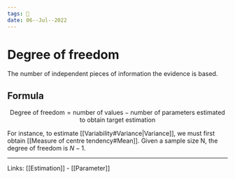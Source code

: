 ```yaml
---
tags: 🌱
date: 06--Jul--2022
---
```


# Degree of freedom

The number of independent pieces of information the evidence is based.

## Formula

$$\text{Degree of freedom} = \text{number of values} - \text{number of parameters estimated to obtain target estimation}$$

For instance, to estimate [[Variability#Variance|Variance]], we must first obtain [[Measure of centre tendency#Mean]]. Given a sample size N, the degree of freedom is $N-1$.


---
Links: [[Estimation]] - [[Parameter]]